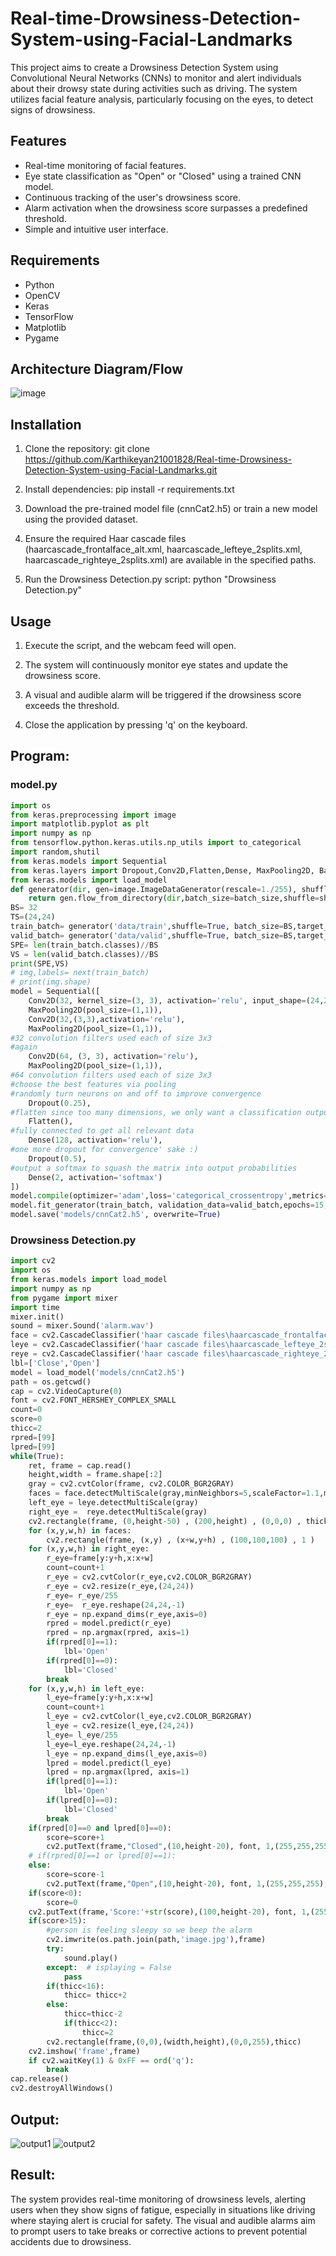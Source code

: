 # Real-time-Drowsiness-Detection-System-using-Facial-Landmarks

This project aims to create a Drowsiness Detection System using Convolutional Neural Networks (CNNs) to monitor and alert individuals about their drowsy state during activities such as driving. The system utilizes facial feature analysis, particularly focusing on the eyes, to detect signs of drowsiness.

## Features

- Real-time monitoring of facial features.
- Eye state classification as "Open" or "Closed" using a trained CNN model.
- Continuous tracking of the user's drowsiness score.
- Alarm activation when the drowsiness score surpasses a predefined threshold.
- Simple and intuitive user interface.

## Requirements

- Python
- OpenCV
- Keras
- TensorFlow
- Matplotlib
- Pygame
## Architecture Diagram/Flow

![image](https://github.com/Karthikeyan21001828/Real-time-Drowsiness-Detection-System-using-Facial-Landmarks/assets/93427303/7b211d1a-ebb1-4422-8086-6e1cb291356e)


## Installation

1. Clone the repository: git clone https://github.com/Karthikeyan21001828/Real-time-Drowsiness-Detection-System-using-Facial-Landmarks.git

2. Install dependencies: pip install -r requirements.txt

3. Download the pre-trained model file (cnnCat2.h5) or train a new model using the provided dataset.

4. Ensure the required Haar cascade files (haarcascade_frontalface_alt.xml, haarcascade_lefteye_2splits.xml, haarcascade_righteye_2splits.xml) are available in the specified paths.

5. Run the Drowsiness Detection.py script: python "Drowsiness Detection.py"

## Usage

1. Execute the script, and the webcam feed will open.

2. The system will continuously monitor eye states and update the drowsiness score.

3. A visual and audible alarm will be triggered if the drowsiness score exceeds the threshold.

4. Close the application by pressing 'q' on the keyboard.

## Program:
### model.py
```python
import os
from keras.preprocessing import image
import matplotlib.pyplot as plt 
import numpy as np
from tensorflow.python.keras.utils.np_utils import to_categorical
import random,shutil
from keras.models import Sequential
from keras.layers import Dropout,Conv2D,Flatten,Dense, MaxPooling2D, BatchNormalization
from keras.models import load_model
def generator(dir, gen=image.ImageDataGenerator(rescale=1./255), shuffle=True,batch_size=1,target_size=(24,24),class_mode='categorical' ):
    return gen.flow_from_directory(dir,batch_size=batch_size,shuffle=shuffle,color_mode='grayscale',class_mode=class_mode,target_size=target_size)
BS= 32
TS=(24,24)
train_batch= generator('data/train',shuffle=True, batch_size=BS,target_size=TS)
valid_batch= generator('data/valid',shuffle=True, batch_size=BS,target_size=TS)
SPE= len(train_batch.classes)//BS
VS = len(valid_batch.classes)//BS
print(SPE,VS)
# img,labels= next(train_batch)
# print(img.shape)
model = Sequential([
    Conv2D(32, kernel_size=(3, 3), activation='relu', input_shape=(24,24,1)),
    MaxPooling2D(pool_size=(1,1)),
    Conv2D(32,(3,3),activation='relu'),
    MaxPooling2D(pool_size=(1,1)),
#32 convolution filters used each of size 3x3
#again
    Conv2D(64, (3, 3), activation='relu'),
    MaxPooling2D(pool_size=(1,1)),
#64 convolution filters used each of size 3x3
#choose the best features via pooling    
#randomly turn neurons on and off to improve convergence
    Dropout(0.25),
#flatten since too many dimensions, we only want a classification output
    Flatten(),
#fully connected to get all relevant data
    Dense(128, activation='relu'),
#one more dropout for convergence' sake :) 
    Dropout(0.5),
#output a softmax to squash the matrix into output probabilities
    Dense(2, activation='softmax')
])
model.compile(optimizer='adam',loss='categorical_crossentropy',metrics=['accuracy'])
model.fit_generator(train_batch, validation_data=valid_batch,epochs=15,steps_per_epoch=SPE ,validation_steps=VS)
model.save('models/cnnCat2.h5', overwrite=True)
```
### Drowsiness Detection.py
```python
import cv2
import os
from keras.models import load_model
import numpy as np
from pygame import mixer
import time
mixer.init()
sound = mixer.Sound('alarm.wav')
face = cv2.CascadeClassifier('haar cascade files\haarcascade_frontalface_alt.xml')
leye = cv2.CascadeClassifier('haar cascade files\haarcascade_lefteye_2splits.xml')
reye = cv2.CascadeClassifier('haar cascade files\haarcascade_righteye_2splits.xml')
lbl=['Close','Open']
model = load_model('models/cnnCat2.h5')
path = os.getcwd()
cap = cv2.VideoCapture(0)
font = cv2.FONT_HERSHEY_COMPLEX_SMALL
count=0
score=0
thicc=2
rpred=[99]
lpred=[99]
while(True):
    ret, frame = cap.read()
    height,width = frame.shape[:2] 
    gray = cv2.cvtColor(frame, cv2.COLOR_BGR2GRAY)
    faces = face.detectMultiScale(gray,minNeighbors=5,scaleFactor=1.1,minSize=(25,25))
    left_eye = leye.detectMultiScale(gray)
    right_eye =  reye.detectMultiScale(gray)
    cv2.rectangle(frame, (0,height-50) , (200,height) , (0,0,0) , thickness=cv2.FILLED )
    for (x,y,w,h) in faces:
        cv2.rectangle(frame, (x,y) , (x+w,y+h) , (100,100,100) , 1 )
    for (x,y,w,h) in right_eye:
        r_eye=frame[y:y+h,x:x+w]
        count=count+1
        r_eye = cv2.cvtColor(r_eye,cv2.COLOR_BGR2GRAY)
        r_eye = cv2.resize(r_eye,(24,24))
        r_eye= r_eye/255
        r_eye=  r_eye.reshape(24,24,-1)
        r_eye = np.expand_dims(r_eye,axis=0)
        rpred = model.predict(r_eye)
        rpred = np.argmax(rpred, axis=1)
        if(rpred[0]==1):
            lbl='Open' 
        if(rpred[0]==0):
            lbl='Closed'
        break
    for (x,y,w,h) in left_eye:
        l_eye=frame[y:y+h,x:x+w]
        count=count+1
        l_eye = cv2.cvtColor(l_eye,cv2.COLOR_BGR2GRAY)  
        l_eye = cv2.resize(l_eye,(24,24))
        l_eye= l_eye/255
        l_eye=l_eye.reshape(24,24,-1)
        l_eye = np.expand_dims(l_eye,axis=0)
        lpred = model.predict(l_eye)
        lpred = np.argmax(lpred, axis=1)
        if(lpred[0]==1):
            lbl='Open'   
        if(lpred[0]==0):
            lbl='Closed'
        break
    if(rpred[0]==0 and lpred[0]==0):
        score=score+1
        cv2.putText(frame,"Closed",(10,height-20), font, 1,(255,255,255),1,cv2.LINE_AA)
    # if(rpred[0]==1 or lpred[0]==1):
    else:
        score=score-1
        cv2.putText(frame,"Open",(10,height-20), font, 1,(255,255,255),1,cv2.LINE_AA)
    if(score<0):
        score=0   
    cv2.putText(frame,'Score:'+str(score),(100,height-20), font, 1,(255,255,255),1,cv2.LINE_AA)
    if(score>15):
        #person is feeling sleepy so we beep the alarm
        cv2.imwrite(os.path.join(path,'image.jpg'),frame)
        try:
            sound.play()      
        except:  # isplaying = False
            pass
        if(thicc<16):
            thicc= thicc+2
        else:
            thicc=thicc-2
            if(thicc<2):
                thicc=2
        cv2.rectangle(frame,(0,0),(width,height),(0,0,255),thicc) 
    cv2.imshow('frame',frame)
    if cv2.waitKey(1) & 0xFF == ord('q'):
        break
cap.release()
cv2.destroyAllWindows()
```
## Output:

![output1](output1.png)
![output2](output2.png)

## Result:

The system provides real-time monitoring of drowsiness levels, alerting users when they show signs of fatigue, especially in situations like driving where staying alert is crucial for safety. The visual and audible alarms aim to prompt users to take breaks or corrective actions to prevent potential accidents due to drowsiness.
